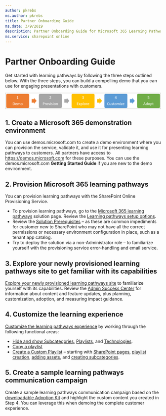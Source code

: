 ```yaml
---
author: pkrebs
ms.author: pkrebs
title: Partner Onboarding Guide
ms.date: 3/9/2019
description: Partner Onboarding Guide for Microsoft 365 Learning Pathways
ms.service: sharepoint online
---
```


# Partner Onboarding Guide
Get started with learning pathways by following the three steps outlined below. With the three steps, you can build a compelling demo that you can use for engaging presentations with customers. 

![cg-partner-getfam.png](media/cg-partner-getfam.png)

## 1. Create a Microsoft 365 demonstration environment
You can use demos.microsoft.com to create a demo environment where you can provision the service, validate it, and use it for presenting learning pathways to customers. All partners have access to https://demos.microsoft.com for these purposes. You can use the demos.microsoft.com **Getting Started Guide** if you are new to the demo environment.

## 2. Provision Microsoft 365 learning pathways
You can provision learning pathways with the SharePoint Online Provisioning Service.
- To provision learning pathways, go to the [Microsoft 365 learning pathways](https://provisioning.sharepointpnp.com/details/3df8bd55-b872-4c9d-88e3-6b2f05344239) solution page. Review the [Learning pathways setup options](https://docs.microsoft.com/office365/customlearning/custom_setupoptions). 
- Review the [Solution Prerequisites](https://docs.microsoft.com/office365/customlearning/custom_provision) – as these are common impediments for customer new to SharePoint who may not have all the correct permissions or necessary environment configuration in place, such as a tenant app catalog.
- Try to deploy the solution via a non-Administrator role – to familiarize yourself with the provisioning service error-handling and email service.

## 3. Explore your newly provisioned learning pathways site to get familiar with its capabilities
[Explore your newly provisioned learning pathways site](https://docs.microsoft.com/office365/customlearning/custom_exploresite) to familiarize yourself with its capabilities. Review the [Admin Success Center](https://docs.microsoft.com/office365/customlearning/custom_successcenter) for information about content and feature updates, plus planning, customization, adoption, and measuring impact guidance.

## 4. Customize the learning experience
[Customize the learning pathways experience](https://docs.microsoft.com/office365/customlearning/custom_overview) by working through the following functional areas:
- [Hide and show Subcategories](https://docs.microsoft.com/office365/customlearning/custom_hideshowsub), [Playlists](https://docs.microsoft.com/office365/customlearning/custom_hideshowplaylists), and [Technologies](https://docs.microsoft.com/office365/customlearning/custom_hideshowtech).
- [Copy a playlist](https://docs.microsoft.com/office365/customlearning/custom_copyplaylist)
- [Create a Custom Playlist](https://docs.microsoft.com/office365/customlearning/custom_createnewplaylist) – starting with [SharePoint pages](https://docs.microsoft.com/office365/customlearning/custom_createnewpage), [playlist creation](https://docs.microsoft.com/office365/customlearning/custom_createnewplaylist), [adding assets](https://docs.microsoft.com/office365/customlearning/custom_addassets), and [creating subcategories](https://docs.microsoft.com/office365/customlearning/custom_createnewcat).

## 5. Create a sample learning pathways communication campaign
Create a sample learning pathways communication campaign based on the [downloadable Adoption Kit](https://teamworktools.azurewebsites.net/m365lp/m365lpadoptionkit.zip) and highlight the custom content you created in Step 4. You can leverage this when demoing the complete customer experience. 


